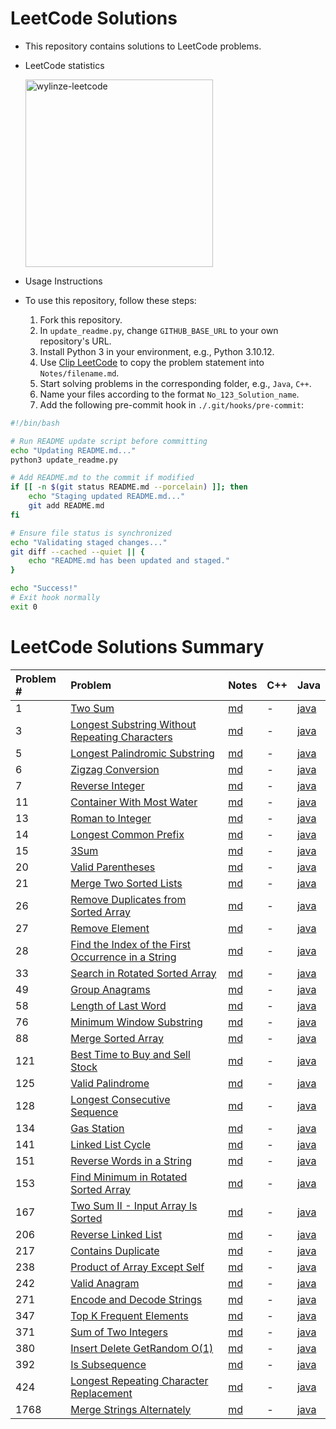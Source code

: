 # LeetCode Solutions

- This repository contains solutions to LeetCode problems.
- LeetCode statistics 

    <img src="https://leetcard.jacoblin.cool/wylinze?theme=dark&font=Sarpanch&ext=activity" alt="wylinze-leetcode" width = 300px />

- Usage Instructions

- To use this repository, follow these steps:

  1. Fork this repository.
  2. In `update_readme.py`, change `GITHUB_BASE_URL` to your own repository's URL.
  3. Install Python 3 in your environment, e.g., Python 3.10.12.
  4. Use [Clip LeetCode](https://chromewebstore.google.com/detail/clip-leetcode/cnghimckckgcmhbdokjielmhkmnagdcp?pli=1) to copy the problem statement into `Notes/filename.md`.
  5. Start solving problems in the corresponding folder, e.g., `Java`, `C++`.
  6. Name your files according to the format `No_123_Solution_name`.
  7. Add the following pre-commit hook in `./.git/hooks/pre-commit`:

```bash
#!/bin/bash

# Run README update script before committing
echo "Updating README.md..."
python3 update_readme.py

# Add README.md to the commit if modified
if [[ -n $(git status README.md --porcelain) ]]; then
    echo "Staging updated README.md..."
    git add README.md
fi

# Ensure file status is synchronized
echo "Validating staged changes..."
git diff --cached --quiet || {
    echo "README.md has been updated and staged."
}

echo "Success!"
# Exit hook normally
exit 0
```



# LeetCode Solutions Summary


| Problem # | Problem | Notes | C++ | Java |
| :--- | :--- | :--- | :--- | :--- |
| 1 | [Two Sum](https://leetcode.com/problems/two-sum/description/) | [md](https://github.com/wun-yu-lin/leetcode-solution/blob/main/Notes/No_1_Two_Sum.md) | - | [java](https://github.com/wun-yu-lin/leetcode-solution/blob/main/Java/No_1_Two_Sum.java) |
| 3 | [Longest Substring Without Repeating Characters](https://leetcode.com/problems/longest-substring-without-repeating-characters/description/) | [md](https://github.com/wun-yu-lin/leetcode-solution/blob/main/Notes/No_3_Longest_Substring_Without_Repeating_Characters.md) | - | [java](https://github.com/wun-yu-lin/leetcode-solution/blob/main/Java/No_3_Longest_Substring_Without_Repeating_Characters.java) |
| 5 | [Longest Palindromic Substring](https://leetcode.com/problems/longest-palindromic-substring/description/) | [md](https://github.com/wun-yu-lin/leetcode-solution/blob/main/Notes/No_5_Longest_Palindromic_Substring.md) | - | [java](https://github.com/wun-yu-lin/leetcode-solution/blob/main/Java/No_5_Longest_Palindromic_Substring.java) |
| 6 | [Zigzag Conversion](https://leetcode.com/problems/zigzag-conversion/description/?envType=study-plan-v2&envId=top-interview-150) | [md](https://github.com/wun-yu-lin/leetcode-solution/blob/main/Notes/No_6_Zigzag_Conversion.md) | - | [java](https://github.com/wun-yu-lin/leetcode-solution/blob/main/Java/No_6_Zigzag_Conversion.java) |
| 7 | [Reverse Integer](https://leetcode.com/problems/reverse-integer/description/) | [md](https://github.com/wun-yu-lin/leetcode-solution/blob/main/Notes/No_7_Reverse_Integer.md) | - | [java](https://github.com/wun-yu-lin/leetcode-solution/blob/main/Java/No_7_Reverse_Integer.java) |
| 11 | [Container With Most Water](https://leetcode.com/problems/container-with-most-water/description/) | [md](https://github.com/wun-yu-lin/leetcode-solution/blob/main/Notes/No_11_Container_With_Most_Water.md) | - | [java](https://github.com/wun-yu-lin/leetcode-solution/blob/main/Java/No_11_Container_With_Most_Water.java) |
| 13 | [Roman to Integer](https://leetcode.com/problems/roman-to-integer/?envType=study-plan-v2&envId=top-interview-150) | [md](https://github.com/wun-yu-lin/leetcode-solution/blob/main/Notes/No_13_Roman_to_Integer.md) | - | [java](https://github.com/wun-yu-lin/leetcode-solution/blob/main/Java/No_13_Roman_to_Integer.java) |
| 14 | [Longest Common Prefix](https://leetcode.com/problems/longest-common-prefix/description/?envType=study-plan-v2&envId=top-interview-150) | [md](https://github.com/wun-yu-lin/leetcode-solution/blob/main/Notes/No_14_Longest_Common_Prefix.md) | - | [java](https://github.com/wun-yu-lin/leetcode-solution/blob/main/Java/No_14_Longest_Common_Prefix.java) |
| 15 | [3Sum](https://leetcode.com/problems/3sum/description/) | [md](https://github.com/wun-yu-lin/leetcode-solution/blob/main/Notes/No_15_3Sum.md) | - | [java](https://github.com/wun-yu-lin/leetcode-solution/blob/main/Java/No_15_3Sum.java) |
| 20 | [Valid Parentheses](https://leetcode.com/problems/valid-parentheses/description/) | [md](https://github.com/wun-yu-lin/leetcode-solution/blob/main/Notes/No_20_Valid_Parentheses.md) | - | [java](https://github.com/wun-yu-lin/leetcode-solution/blob/main/Java/No_20_Valid_Parentheses.java) |
| 21 | [Merge Two Sorted Lists](https://leetcode.com/problems/merge-two-sorted-lists/description/) | [md](https://github.com/wun-yu-lin/leetcode-solution/blob/main/Notes/No_21_Merge_Two_Sorted_Lists.md) | - | [java](https://github.com/wun-yu-lin/leetcode-solution/blob/main/Java/No_21_Merge_Two_Sorted_Lists.java) |
| 26 | [Remove Duplicates from Sorted Array](https://leetcode.com/problems/remove-duplicates-from-sorted-array/description/?envType=study-plan-v2&envId=top-interview-150) | [md](https://github.com/wun-yu-lin/leetcode-solution/blob/main/Notes/No_26_Remove_Duplicates_from_Sorted_Array.md) | - | [java](https://github.com/wun-yu-lin/leetcode-solution/blob/main/Java/No_26_Remove_Duplicates_from_Sorted_Array.java) |
| 27 | [Remove Element](https://leetcode.com/problems/remove-element/description/?envType=study-plan-v2&envId=top-interview-150) | [md](https://github.com/wun-yu-lin/leetcode-solution/blob/main/Notes/No_27_Remove_Element.md) | - | [java](https://github.com/wun-yu-lin/leetcode-solution/blob/main/Java/No_27_Remove_Element.java) |
| 28 | [Find the Index of the First Occurrence in a String](https://leetcode.com/problems/find-the-index-of-the-first-occurrence-in-a-string/description/) | [md](https://github.com/wun-yu-lin/leetcode-solution/blob/main/Notes/No_28_Find_the_Index_of_the_First_Occurrence_in_a_String.md) | - | [java](https://github.com/wun-yu-lin/leetcode-solution/blob/main/Java/No_28_Find_the_Index_of_the_First_Occurrence_in_a_String.java) |
| 33 | [Search in Rotated Sorted Array](https://leetcode.com/problems/search-in-rotated-sorted-array/description/) | [md](https://github.com/wun-yu-lin/leetcode-solution/blob/main/Notes/No_33_Search_in_Rotated_Sorted_Array.md) | - | [java](https://github.com/wun-yu-lin/leetcode-solution/blob/main/Java/No_33_Search_in_Rotated_Sorted_Array.java) |
| 49 | [Group Anagrams](https://leetcode.com/problems/group-anagrams/description/) | [md](https://github.com/wun-yu-lin/leetcode-solution/blob/main/Notes/No_49_Group_Anagrams.md) | - | [java](https://github.com/wun-yu-lin/leetcode-solution/blob/main/Java/No_49_Group_Anagrams.java) |
| 58 | [Length of Last Word](https://leetcode.com/problems/length-of-last-word/description/?envType=study-plan-v2&envId=top-interview-150) | [md](https://github.com/wun-yu-lin/leetcode-solution/blob/main/Notes/No_58_Length_of_Last_Word.md) | - | [java](https://github.com/wun-yu-lin/leetcode-solution/blob/main/Java/No_58_Length_of_Last_Word.java) |
| 76 | [Minimum Window Substring](https://leetcode.com/problems/minimum-window-substring/description/) | [md](https://github.com/wun-yu-lin/leetcode-solution/blob/main/Notes/No_76_Minimum_Window_Substring.md) | - | [java](https://github.com/wun-yu-lin/leetcode-solution/blob/main/Java/No_76_Minimum_Window_Substring.java) |
| 88 | [Merge Sorted Array](https://leetcode.com/problems/merge-sorted-array/description/?envType=study-plan-v2&envId=top-interview-150) | [md](https://github.com/wun-yu-lin/leetcode-solution/blob/main/Notes/No_88_Merge_Sorted_Array.md) | - | [java](https://github.com/wun-yu-lin/leetcode-solution/blob/main/Java/No_88_Merge_Sorted_Array.java) |
| 121 | [Best Time to Buy and Sell Stock](https://leetcode.com/problems/best-time-to-buy-and-sell-stock/description/) | [md](https://github.com/wun-yu-lin/leetcode-solution/blob/main/Notes/No_121_Best_Time_to_Buy_and_Sell_Stock.md) | - | [java](https://github.com/wun-yu-lin/leetcode-solution/blob/main/Java/No_121_Best_Time_to_Buy_and_Sell_Stock.java) |
| 125 | [Valid Palindrome](https://leetcode.com/problems/valid-palindrome/description/?envType=study-plan-v2&envId=top-interview-150) | [md](https://github.com/wun-yu-lin/leetcode-solution/blob/main/Notes/No_125_Valid_Palindrome.md) | - | [java](https://github.com/wun-yu-lin/leetcode-solution/blob/main/Java/No_125_Valid_Palindrome.java) |
| 128 | [Longest Consecutive Sequence](https://leetcode.com/problems/longest-consecutive-sequence/description/) | [md](https://github.com/wun-yu-lin/leetcode-solution/blob/main/Notes/No_128_Longest_Consecutive_Sequence.md) | - | [java](https://github.com/wun-yu-lin/leetcode-solution/blob/main/Java/No_128_Longest_Consecutive_Sequence.java) |
| 134 | [Gas Station](https://leetcode.com/problems/gas-station/description/?envType=study-plan-v2&envId=top-interview-150) | [md](https://github.com/wun-yu-lin/leetcode-solution/blob/main/Notes/No_134_Gas_Station.md) | - | [java](https://github.com/wun-yu-lin/leetcode-solution/blob/main/Java/No_134_Gas_Station.java) |
| 141 | [Linked List Cycle](https://leetcode.com/problems/linked-list-cycle/description/) | [md](https://github.com/wun-yu-lin/leetcode-solution/blob/main/Notes/No_141_Linked_List_Cycle.md) | - | [java](https://github.com/wun-yu-lin/leetcode-solution/blob/main/Java/No_141_Linked_List_Cycle.java) |
| 151 | [Reverse Words in a String](https://leetcode.com/problems/reverse-words-in-a-string/description/?envType=study-plan-v2&envId=top-interview-150) | [md](https://github.com/wun-yu-lin/leetcode-solution/blob/main/Notes/No_151_Reverse_Words_in_a_String.md) | - | [java](https://github.com/wun-yu-lin/leetcode-solution/blob/main/Java/No_151_Reverse_Words_in_a_String.java) |
| 153 | [Find Minimum in Rotated Sorted Array](https://leetcode.com/problems/find-minimum-in-rotated-sorted-array/description/) | [md](https://github.com/wun-yu-lin/leetcode-solution/blob/main/Notes/No_153_Find_Minimum_in_Rotated_Sorted_Array.md) | - | [java](https://github.com/wun-yu-lin/leetcode-solution/blob/main/Java/No_153_Find_Minimum_in_Rotated_Sorted_Array.java) |
| 167 | [Two Sum II - Input Array Is Sorted](https://leetcode.com/problems/two-sum-ii-input-array-is-sorted/description/?envType=study-plan-v2&envId=top-interview-150) | [md](https://github.com/wun-yu-lin/leetcode-solution/blob/main/Notes/No_167_Two_Sum_II_Input_Array_Is_Sorted.md) | - | [java](https://github.com/wun-yu-lin/leetcode-solution/blob/main/Java/No_167_Two_Sum_II_Input_Array_Is_Sorted.java) |
| 206 | [Reverse Linked List](https://leetcode.com/problems/reverse-linked-list/description/) | [md](https://github.com/wun-yu-lin/leetcode-solution/blob/main/Notes/No_206_Reverse_Linked_List.md) | - | [java](https://github.com/wun-yu-lin/leetcode-solution/blob/main/Java/No_206_Reverse_Linked_List.java) |
| 217 | [Contains Duplicate](https://leetcode.com/problems/contains-duplicate/description/) | [md](https://github.com/wun-yu-lin/leetcode-solution/blob/main/Notes/No_217_Contains_Duplicate.md) | - | [java](https://github.com/wun-yu-lin/leetcode-solution/blob/main/Java/No_217_Contains_Duplicate.java) |
| 238 | [Product of Array Except Self](https://leetcode.com/problems/product-of-array-except-self/description/?envType=study-plan-v2&envId=top-interview-150) | [md](https://github.com/wun-yu-lin/leetcode-solution/blob/main/Notes/No_238_Product_of_Array_Except_Self.md) | - | [java](https://github.com/wun-yu-lin/leetcode-solution/blob/main/Java/No_238_Product_of_Array_Except_Self.java) |
| 242 | [Valid Anagram](https://leetcode.com/problems/valid-anagram/description/) | [md](https://github.com/wun-yu-lin/leetcode-solution/blob/main/Notes/No_242_Valid_Anagram.md) | - | [java](https://github.com/wun-yu-lin/leetcode-solution/blob/main/Java/No_242_Valid_Anagram.java) |
| 271 | [Encode and Decode Strings](https://leetcode.com/problems/encode-and-decode-strings/) | [md](https://github.com/wun-yu-lin/leetcode-solution/blob/main/Notes/No_271_Encode_and_Decode_Strings.md) | - | [java](https://github.com/wun-yu-lin/leetcode-solution/blob/main/Java/No_271_Encode_and_Decode_Strings.java) |
| 347 | [Top K Frequent Elements](https://leetcode.com/problems/top-k-frequent-elements/description/) | [md](https://github.com/wun-yu-lin/leetcode-solution/blob/main/Notes/No_347_Top_K_Frequent_Elements.md) | - | [java](https://github.com/wun-yu-lin/leetcode-solution/blob/main/Java/No_347_Top_K_Frequent_Elements.java) |
| 371 | [Sum of Two Integers](https://leetcode.com/problems/sum-of-two-integers/) | [md](https://github.com/wun-yu-lin/leetcode-solution/blob/main/Notes/No_371_Sum_of_Two_Integers.md) | - | [java](https://github.com/wun-yu-lin/leetcode-solution/blob/main/Java/No_371_Sum_of_Two_Integers.java) |
| 380 | [Insert Delete GetRandom O(1)](https://leetcode.com/problems/insert-delete-getrandom-o1/description/?envType=study-plan-v2&envId=top-interview-150) | [md](https://github.com/wun-yu-lin/leetcode-solution/blob/main/Notes/No_380_Insert_Delete_GetRandom_O1.md) | - | [java](https://github.com/wun-yu-lin/leetcode-solution/blob/main/Java/No_380_Insert_Delete_GetRandom_O1.java) |
| 392 | [Is Subsequence](https://leetcode.com/problems/is-subsequence/description/?envType=study-plan-v2&envId=top-interview-150) | [md](https://github.com/wun-yu-lin/leetcode-solution/blob/main/Notes/No_392_Is_Subsequence.md) | - | [java](https://github.com/wun-yu-lin/leetcode-solution/blob/main/Java/No_392_Is_Subsequence.java) |
| 424 | [Longest Repeating Character Replacement](https://leetcode.com/problems/longest-repeating-character-replacement/description/) | [md](https://github.com/wun-yu-lin/leetcode-solution/blob/main/Notes/No_424_Longest_Repeating_Character_Replacement.md) | - | [java](https://github.com/wun-yu-lin/leetcode-solution/blob/main/Java/No_424_Longest_Repeating_Character_Replacement.java) |
| 1768 | [Merge Strings Alternately](https://leetcode.com/problems/merge-strings-alternately/description/?envType=study-plan-v2&envId=leetcode-75) | [md](https://github.com/wun-yu-lin/leetcode-solution/blob/main/Notes/No_1768_Merge_Strings_Alternately.md) | - | [java](https://github.com/wun-yu-lin/leetcode-solution/blob/main/Java/No_1768_Merge_Strings_Alternately.java) |

